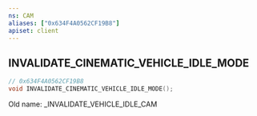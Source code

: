 ```yaml
---
ns: CAM
aliases: ["0x634F4A0562CF19B8"]
apiset: client
---
```

## INVALIDATE_CINEMATIC_VEHICLE_IDLE_MODE

```c
// 0x634F4A0562CF19B8
void INVALIDATE_CINEMATIC_VEHICLE_IDLE_MODE();
```

Old name: _INVALIDATE_VEHICLE_IDLE_CAM